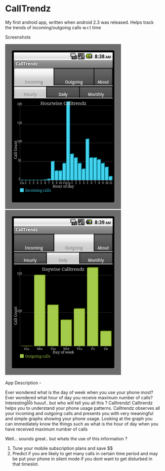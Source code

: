 CallTrendz
==========

My first android app, written when android 2.3 was released. Helps track the trends of incoming/outgoing calls w.r.t time

Screenshots 

![alt tag](screenshots/calltrendz1.png) ![alt tag](screenshots/calltrendz2.png)

App Description -

Ever wondered what is the day of week when you use your phone most? Ever wondered
what hour of day you receive maximum number of calls? InterestingÎíÎõ huuuf.. but who
will tell you all this ?
Calltrendz! Calltrendz helps you to understand your phone usage patterns. Calltrendz
observes all your incoming and outgoing calls and presents you with very meaningful
and simple graphs showing your phone usage. Looking at the graph you can immediately
know the things such as what is the hour of day when you have received maximum number
of calls

Well... sounds great.. but whats the use of this information ?

1. Tune your mobile subscription plans and save $$
2. Predict if you are likely to get many calls in certain time period and may be put your
phone in silent mode if you dont want to get disturbed in that timeslot.

